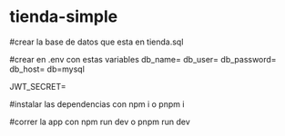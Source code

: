 # tienda-simple

#crear la base de datos que esta en tienda.sql

#crear en .env con estas variables 
db_name=
db_user=
db_password=
db_host=
db=mysql

JWT_SECRET=

#instalar las dependencias con npm i o pnpm i

#correr la app con npm run dev o pnpm run dev 
